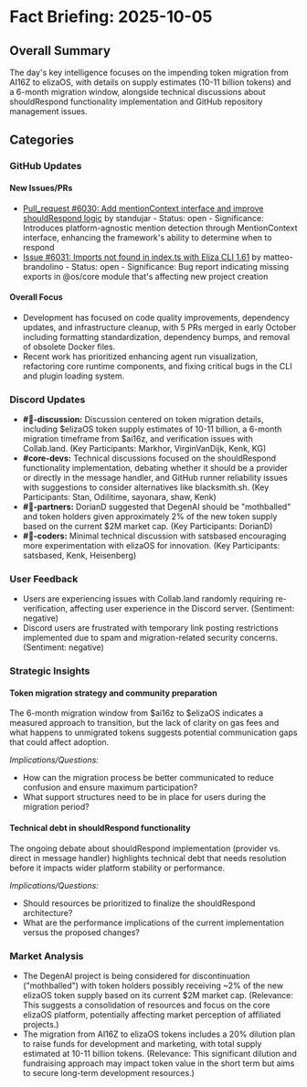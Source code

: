 # Fact Briefing: 2025-10-05

## Overall Summary
The day's key intelligence focuses on the impending token migration from AI16Z to elizaOS, with details on supply estimates (10-11 billion tokens) and a 6-month migration window, alongside technical discussions about shouldRespond functionality implementation and GitHub repository management issues.

## Categories

### GitHub Updates

#### New Issues/PRs
- [Pull_request #6030: Add mentionContext interface and improve shouldRespond logic](https://github.com/elizaos/eliza/pull/6030) by standujar - Status: open - Significance: Introduces platform-agnostic mention detection through MentionContext interface, enhancing the framework's ability to determine when to respond
- [Issue #6031: Imports not found in index.ts with Eliza CLI 1.61](https://github.com/elizaos/eliza/issues/6031) by matteo-brandolino - Status: open - Significance: Bug report indicating missing exports in @os/core module that's affecting new project creation

#### Overall Focus
- Development has focused on code quality improvements, dependency updates, and infrastructure cleanup, with 5 PRs merged in early October including formatting standardization, dependency bumps, and removal of obsolete Docker files.
- Recent work has prioritized enhancing agent run visualization, refactoring core runtime components, and fixing critical bugs in the CLI and plugin loading system.

### Discord Updates
- **#💬-discussion:** Discussion centered on token migration details, including $elizaOS token supply estimates of 10-11 billion, a 6-month migration timeframe from $ai16z, and verification issues with Collab.land. (Key Participants: Markhor, VirginVanDijk, Kenk, KG)
- **#core-devs:** Technical discussions focused on the shouldRespond functionality implementation, debating whether it should be a provider or directly in the message handler, and GitHub runner reliability issues with suggestions to consider alternatives like blacksmith.sh. (Key Participants: Stan, Odilitime, sayonara, shaw, Kenk)
- **#🥇-partners:** DorianD suggested that DegenAI should be "mothballed" and token holders given approximately 2% of the new token supply based on the current $2M market cap. (Key Participants: DorianD)
- **#💬-coders:** Minimal technical discussion with satsbased encouraging more experimentation with elizaOS for innovation. (Key Participants: satsbased, Kenk, Heisenberg)

### User Feedback
- Users are experiencing issues with Collab.land randomly requiring re-verification, affecting user experience in the Discord server. (Sentiment: negative)
- Discord users are frustrated with temporary link posting restrictions implemented due to spam and migration-related security concerns. (Sentiment: negative)

### Strategic Insights

#### Token migration strategy and community preparation
The 6-month migration window from $ai16z to $elizaOS indicates a measured approach to transition, but the lack of clarity on gas fees and what happens to unmigrated tokens suggests potential communication gaps that could affect adoption.

*Implications/Questions:*
  - How can the migration process be better communicated to reduce confusion and ensure maximum participation?
  - What support structures need to be in place for users during the migration period?

#### Technical debt in shouldRespond functionality
The ongoing debate about shouldRespond implementation (provider vs. direct in message handler) highlights technical debt that needs resolution before it impacts wider platform stability or performance.

*Implications/Questions:*
  - Should resources be prioritized to finalize the shouldRespond architecture?
  - What are the performance implications of the current implementation versus the proposed changes?

### Market Analysis
- The DegenAI project is being considered for discontinuation ("mothballed") with token holders possibly receiving ~2% of the new elizaOS token supply based on its current $2M market cap. (Relevance: This suggests a consolidation of resources and focus on the core elizaOS platform, potentially affecting market perception of affiliated projects.)
- The migration from AI16Z to elizaOS tokens includes a 20% dilution plan to raise funds for development and marketing, with total supply estimated at 10-11 billion tokens. (Relevance: This significant dilution and fundraising approach may impact token value in the short term but aims to secure long-term development resources.)